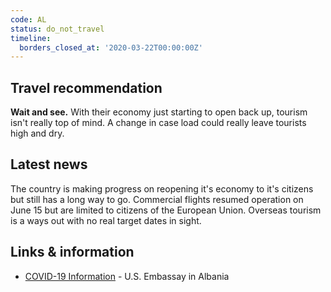 ```yaml
---
code: AL
status: do_not_travel
timeline:
  borders_closed_at: '2020-03-22T00:00:00Z'
---
```


## Travel recommendation

**Wait and see.** With their economy just starting to open back up, tourism
isn't really top of mind. A change in case load could really leave tourists
high and dry.

## Latest news

The country is making progress on reopening it's economy to it's citizens but
still has a long way to go. Commercial flights resumed operation on June 15 but
are limited to citizens of the European Union. Overseas tourism is a ways out
with no real target dates in sight.

## Links & information

* [COVID-19 Information](https://al.usembassy.gov/updates_covid19/) - U.S. Embassay in Albania
